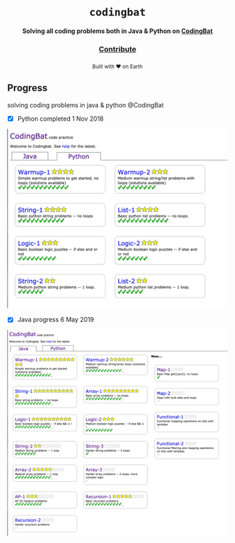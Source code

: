 <div align="center">
  <h1><code>codingbat</code></h1>

  <strong>Solving all coding problems both in Java & Python on <a href="www.codingbat.com">CodingBat</a></strong>

<h3>
    <a href="https://github.com/unobatbayar/codingbat/pull/new/master">Contribute</a>
  </h3>

  <sub> Built with ❤️️ on Earth</sub>
</div>

## Progress
solving coding problems in java & python @CodingBat

- [X] Python completed 1 Nov 2018

![alt text](https://github.com/unobatbayar/codingbat/blob/master/images/python.png)

- [X] Java progress 6 May 2019

![alt text](https://github.com/unobatbayar/codingbat/blob/master/images/java_progress.png)
